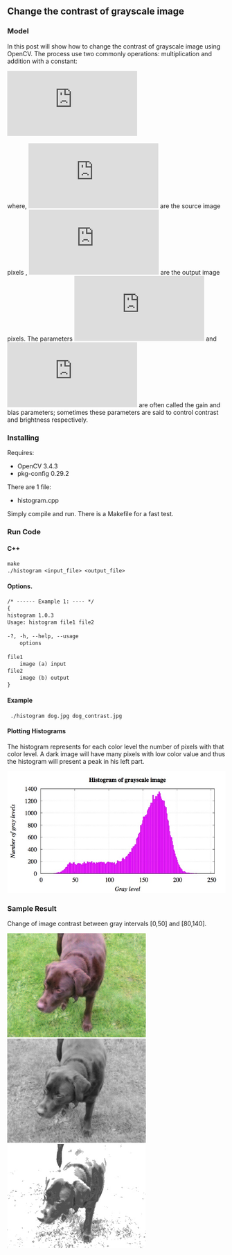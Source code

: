 ## Change the contrast of grayscale image

### Model
In this post will show how  to change the contrast of grayscale image using OpenCV.  The process use two commonly operations: multiplication and addition with a constant:

![\Large I'(x) = \alpha I(x) + \beta](https://latex.codecogs.com/svg.latex?I%27%28x%29%3D%5Calpha%20I%28x%29%2B%5Cbeta)

where, ![\Large I(x)](https://latex.codecogs.com/svg.latex?I%28x%29) are the source image pixels , ![\Large I(x)](https://latex.codecogs.com/svg.latex?I%27%28x%29) are the output image pixels. The parameters ![\Large \alpha>0](https://latex.codecogs.com/svg.latex?%5Calpha%20%3E0) and ![\Large \beta>0](https://latex.codecogs.com/svg.latex?%5Cbeta) are often called the gain and bias parameters; sometimes these parameters are said to control contrast and brightness respectively.

### Installing
Requires:
* OpenCV 3.4.3
* pkg-config 0.29.2

There are 1 file:
* histogram.cpp

Simply compile and run. There is a Makefile for a fast test.

### Run Code

#### C++
```
make
./histogram <input_file> <output_file>
```
#### Options.

	/* ------ Example 1: ---- */
	{
	histogram 1.0.3
    Usage: histogram file1 file2 

	-?, -h, --help, --usage
		options

	file1
		image (a) input
	file2
		image (b) output
	}
	
#### Example
```
 ./histogram dog.jpg dog_contrast.jpg
```
#### Plotting Histograms
The histogram represents for each color level the number of pixels with that color level. A dark image will have many pixels with low color value and thus the histogram will present a peak in his left part.

![](histogram.jpg)

### Sample Result
Change of image contrast between gray intervals [0,50] and [80,140].

![](dog.jpg)
![](dog_grayscale.jpg)
![](dog_contrast.jpg)
